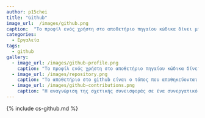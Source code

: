 ```yaml
---
author: p15chei
title: "Github"
image_url:  /images/github.png
caption:  "Το προφίλ ενός χρήστη στο αποθετήριο πηγαίου κώδικα δίνει μια εποπτική εικόνα της ποιότητας και της ποσότητας της συνεισφοράς του σε συνεργατικά έργα, και μπορεί να αποτελέσει μοντέλο για τη βελτίωση της πιστοποίησης που δίνουν τα μαθήματα και οι σχολές."
categories:
  - Εργαλεία
tags:
  - github
gallery:
  - image_url: /images/github-profile.png
    caption: "Το προφίλ ενός χρήστη στο αποθετήριο πηγαίου κώδικα δίνει μια εποπτική εικόνα της ποιότητας και της ποσότητας της συνεισφοράς   του σε συνεργατικά έργα, και μπορεί να αποτελέσει μοντέλο για τη βελτίωση της πιστοποίησης που δίνουν τα μαθήματα και οι σχολές."
  - image_url: /images/repository.png
    caption: "Το αποθετήριο στο github είναι ο τόπος που αποθηκεύονται όλα τα αρχεία που αναφέρονται σε ένα συγκεκριμένο έργο. Οι χρήστες μπορούν να κάνουν fork το αποθετήριο ωστέ να δημιουργήσουν ένα αντίγραφο αυτού στο profile τους, να ζητήσουν να κάνουν pull request, αλλά και να δουν τα issue. Οι χρήστες, επίσης, μπορούν να ανεβάσουν ή να δημιουργήσουν αρχεία, να κατεβάσουν στον υπολογιστή τους το αποθετήριο αλλά και να δουν πότε έγινε η κάθε αλλαγή και από ποιον χρήστη."
  - image_url: /images/github-contributions.png
    caption: "Η αναγνώριση της σχετικής συνεισφοράς σε ένα συνεργατικό έργο έχει μεγάλη σημασία γιατί τα περισσότερα έργα και επαγγελματικές δραστηριότητες της σύγχρονης οικονομίας είναι συνεργατικά. Eπομένως, οι ατομικές επιδόσεις σε επιμέρους μαθήματα δε δίνουν αντιπροσωπευτική εικόνα των δεξιοτήτων ενός εκπαιδευόμενου."
---
```


{% include cs-github.md %}

